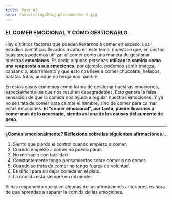 ```yaml
---
title: Post 03
hero: /assets/img/blog-placeholder-3.jpg
---
```


### EL COMER EMOCIONAL Y CÓMO GESTIONARLO

Hay distintos factores que pueden llevarnos a comer en exceso. Los estudios científicos llevados a cabo en este tema, muestran que, en ciertas ocasiones podemos utilizar el comer como una manera de gestionar nuestras **emociones**. Es decir, algunas personas **utilizan la comida como una respuesta a sus emociones**, por ejemplo, podemos sentir tristeza, cansancio, aburrimiento y que esto nos lleve a comer chocolate, helados, patatas fritas, aunque no tengamos hambre.

En estos casos comemos como forma de gestionar nuestras emociones, especialmente las que nos resultan desagradables, Esto genera la falsa sensación de que la comida nos ayuda a regular nuestras emociones. Y ya no se trata de comer para calmar el hambre, sino de comer para calmar estas emociones. **El "comer emocional", por tanto, puede llevarnos a comer más de lo necesario, siendo así una de las causas del aumento de peso**.

<hr />

**¿Comes emocionalmente? Reflexiona sobre las siguientes afirmaciones…**

1. Siento que pierdo el control cuando empiezo a comer.
2. Cuando empiezo a comer no puedo parar.
3. No me sacio con facilidad
4. Constantemente tengo pensamientos sobre comer o no comer.
5. Cuando se trata de comer no tengo fuerza de voluntad.
6. Es difícil para mí dejar comida en el plato.
7. La comida está siempre en mi mente.

Si has respondido que sí en algunas de las afirmaciones anteriores, es hora de que aprendas a separar la comida de las emociones.
